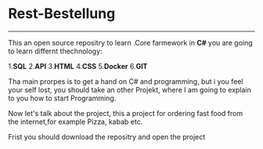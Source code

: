 # Rest-Bestellung
----
This an open source repositry to learn .Core farmework in **C#** you are going to learn differnt thechnology:

1.**SQL**
2.**API**
3.**HTML**
4.**CSS**
5.**Docker**
6.**GIT**

Tha main prorpes is to get a hand on C# and programming, but i you feel your self lost, you should take an other Projekt, where I am going to explain to you how to start Programming.


Now let's talk about the project, this a project for ordering fast food from the internet,for example Pizza, kabab etc.

Frist you should download the repositry and open the project 
